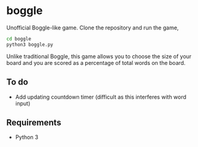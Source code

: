 # boggle

Unofficial Boggle-like game. Clone the repository and run the game,

```bash
cd boggle
python3 boggle.py
```

Unlike traditional Boggle, this game allows you to choose the size of your board and you are scored as a percentage of total words on the board.

## To do

- Add updating countdown timer (difficult as this interferes with word input)

## Requirements

- Python 3
